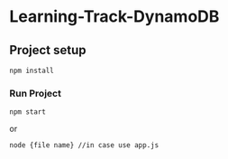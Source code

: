 # Learning-Track-DynamoDB

## Project setup
```
npm install
```

### Run Project
```
npm start
```
or
```
node {file name} //in case use app.js
```
